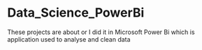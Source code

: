 # Data_Science_PowerBi
These projects are about or I did it in  Microsoft Power Bi which is application used to analyse and clean data
